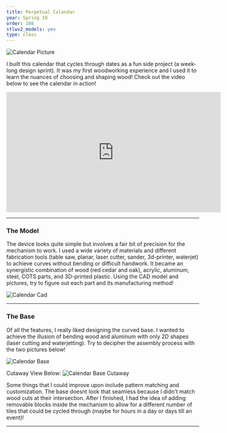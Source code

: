 ```yaml
---
title: Perpetual Calendar
year: Spring 19
order: 108
stlwv2_models: yes
type: class
---
```


![Calendar Picture](/website/assets/images/22CalendarCover.jpg)

I built this calendar that cycles through dates as a fun side project (a week-long design sprint). 
It was my first woodworking experience and I used it to learn the nuances of choosing and shaping wood!
Check out the video below to see the calendar in action!

<iframe width="560" height="315" src="https://www.youtube.com/embed/sazfCaEHkps?start=1" frameborder="0" allow="accelerometer; autoplay; encrypted-media; gyroscope; picture-in-picture" allowfullscreen></iframe>

---

### The Model

The device looks quite simple but involves a fair bit of precision for the mechanism to work.
I used a wide variety of materials and different fabrication tools (table saw, planar, laser cutter, sander, 3d-printer, waterjet) to achieve curves without bending or difficult handwork.
It became an synergistic combination of wood (red cedar and oak), acrylic, aluminum, steel, COTS parts, and 3D-printed plastic.
Using the CAD model and pictures, try to figure out each part and its manufacturing method!

<div class="stlwv2-model" data-model-url="/website/assets/models/Calendar.STL"></div>

![Calendar Cad](/website/assets/images/22CalendarWhole.JPG)


---
### The Base

Of all the features, I really liked designing the curved base.
I wanted to achieve the illusion of bending wood and aluminum with only 2D shapes (laser cutting and waterjetting).
Try to decipher the assembly process with the two pictures below!

![Calendar Base](/website/assets/images/22CalendarBase.JPG)

Cutaway View Below:
![Calendar Base Cutaway](/website/assets/images/22CalendarBaseCut.JPG)

Some things that I could improve upon include pattern matching and customization. 
The base doesnt look that seamless because I didn't match wood cuts at their intersection.
After I finished, I had the idea of adding removable blocks inside the mechanism to allow for a different number of tiles that could be cycled through (maybe for hours in a day or days till an event)! 

---
